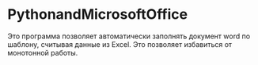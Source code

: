 # PythonandMicrosoftOffice
Это программа позволяет автоматически заполнять документ word по шаблону, считывая данные из Excel. Это позволяет избавиться от монотонной работы. 
